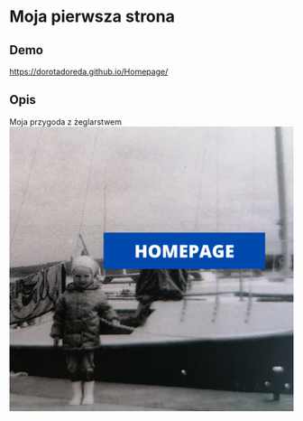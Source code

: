 # Moja pierwsza strona

## Demo
https://dorotadoreda.github.io/Homepage/

## Opis
Moja przygoda z żeglarstwem
![mała ja](images/share.png)



